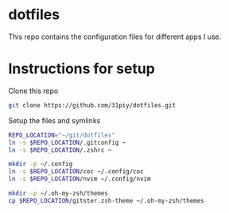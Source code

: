 # dotfiles
This repo contains the configuration files for different apps I use.

# Instructions for setup

Clone this repo

```bash
git clone https://github.com/31piy/dotfiles.git
```

Setup the files and symlinks

```bash
REPO_LOCATION="~/git/dotfiles"
ln -s $REPO_LOCATION/.gitconfig ~
ln -s $REPO_LOCATION/.zshrc ~

mkdir -p ~/.config
ln -s $REPO_LOCATION/coc ~/.config/coc
ln -s $REPO_LOCATION/nvim ~/.config/nvim

mkdir -p ~/.oh-my-zsh/themes
cp $REPO_LOCATION/gitster.zsh-theme ~/.oh-my-zsh/themes
```
